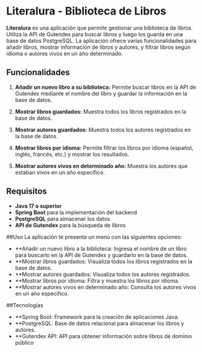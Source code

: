 # Literalura - Biblioteca de Libros

**Literalura** es una aplicación que permite gestionar una biblioteca de libros. Utiliza la API de Gutendex para buscar libros y luego los guarda en una base de datos PostgreSQL. La aplicación ofrece varias funcionalidades para añadir libros, mostrar información de libros y autores, y filtrar libros según idioma o autores vivos en un año determinado.

## Funcionalidades

1. **Añadir un nuevo libro a su biblioteca:**
   Permite buscar libros en la API de Gutendex mediante el nombre del libro y guardar la información en la base de datos.

2. **Mostrar libros guardados:**
   Muestra todos los libros registrados en la base de datos.

3. **Mostrar autores guardados:**
   Muestra todos los autores registrados en la base de datos.

4. **Mostrar libros por idioma:**
   Permite filtrar los libros por idioma (español, inglés, francés, etc.) y mostrar los resultados.

5. **Mostrar autores vivos en determinado año:**
   Muestra los autores que estaban vivos en un año específico.

## Requisitos

- **Java 17 o superior**
- **Spring Boot** para la implementación del backend
- **PostgreSQL** para almacenar los datos
- **API de Gutendex** para la búsqueda de libros

##Uso
La aplicación te presenta un menú con las siguientes opciones:

- **Añadir un nuevo libro a la biblioteca: Ingresa el nombre de un libro para buscarlo en la API de Gutendex y guardarlo en la base de datos.
- **Mostrar libros guardados: Visualiza todos los libros registrados en la base de datos.
- **Mostrar autores guardados: Visualiza todos los autores registrados.
- **Mostrar libros por idioma: Filtra y muestra los libros por idioma.
- **Mostrar autores vivos en determinado año: Consulta los autores vivos en un año específico.

##Tecnologías
- **Spring Boot: Framework para la creación de aplicaciones Java.
- **PostgreSQL: Base de datos relacional para almacenar los libros y autores.
- **Gutendex API: API para obtener información sobre libros de dominio público

